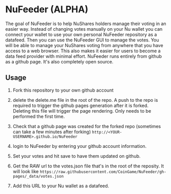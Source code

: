 # NuFeeder (ALPHA)

The goal of NuFeeder is to help NuShares holders manage their voting in an easier way. Instead of changing votes manually on your Nu wallet you can connect your wallet to use your own personal NuFeeder repository as a datafeed. Then you can use the NuFeeder GUI to manage the votes. You will be able to manage your NuShares voting from anywhere that you have access to a web browser. This also makes it easier for users to become a data feed provider with minimal effort. NuFeeder runs entirely from github as a github page. It's also completely open source. 

## Usage

1. Fork this repository to your own github account

1. delete the delete.me file in the root of the repo. A push to the repo is required to trigger the github pages generation after it is forked. Deleting this file will trigger the page rendering. Only needs to be performed the first time.

1. Check that a github page was created for the forked repo (sometimes can take a few minutes after forking) `http://<YOUR-USERNAME>.github.io/NuFeeder`

1. login to NuFeeder by entering your github account information.

1. Set your votes and hit save to have them updated on github. 

1. Get the RAW url to the votes.json file that's in the root of the reposity. It will look like `https://raw.githubusercontent.com/CoinGame/NuFeeder/gh-pages/_data/votes.json`

1. Add this URL to your Nu wallet as a datafeed.
